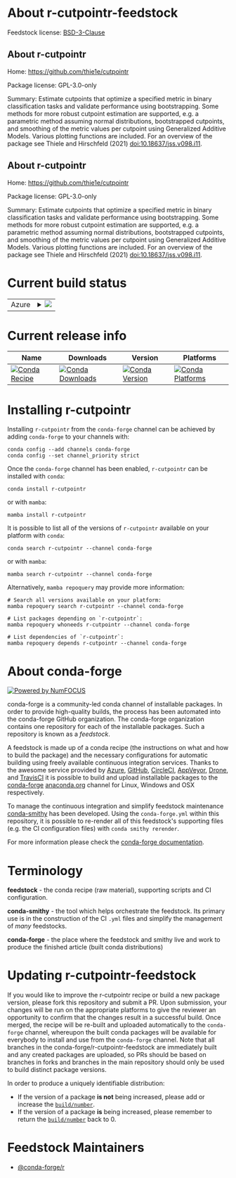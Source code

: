 About r-cutpointr-feedstock
===========================

Feedstock license: [BSD-3-Clause](https://github.com/conda-forge/r-cutpointr-feedstock/blob/main/LICENSE.txt)


About r-cutpointr
-----------------

Home: https://github.com/thie1e/cutpointr

Package license: GPL-3.0-only

Summary: Estimate cutpoints that optimize a specified metric in binary classification tasks and validate performance using bootstrapping. Some methods for more robust cutpoint estimation are supported, e.g. a parametric method assuming normal distributions, bootstrapped cutpoints, and smoothing of the metric values per cutpoint using Generalized Additive Models. Various plotting functions are included. For an overview of the package see Thiele and Hirschfeld (2021) <doi:10.18637/jss.v098.i11>.

About r-cutpointr
-----------------

Home: https://github.com/thie1e/cutpointr

Package license: GPL-3.0-only

Summary: Estimate cutpoints that optimize a specified metric in binary classification tasks and validate performance using bootstrapping. Some methods for more robust cutpoint estimation are supported, e.g. a parametric method assuming normal distributions, bootstrapped cutpoints, and smoothing of the metric values per cutpoint using Generalized Additive Models. Various plotting functions are included. For an overview of the package see Thiele and Hirschfeld (2021) <doi:10.18637/jss.v098.i11>.

Current build status
====================


<table>
    
  <tr>
    <td>Azure</td>
    <td>
      <details>
        <summary>
          <a href="https://dev.azure.com/conda-forge/feedstock-builds/_build/latest?definitionId=19425&branchName=main">
            <img src="https://dev.azure.com/conda-forge/feedstock-builds/_apis/build/status/r-cutpointr-feedstock?branchName=main">
          </a>
        </summary>
        <table>
          <thead><tr><th>Variant</th><th>Status</th></tr></thead>
          <tbody><tr>
              <td>linux_64_r_base4.3</td>
              <td>
                <a href="https://dev.azure.com/conda-forge/feedstock-builds/_build/latest?definitionId=19425&branchName=main">
                  <img src="https://dev.azure.com/conda-forge/feedstock-builds/_apis/build/status/r-cutpointr-feedstock?branchName=main&jobName=linux&configuration=linux%20linux_64_r_base4.3" alt="variant">
                </a>
              </td>
            </tr><tr>
              <td>linux_64_r_base4.4</td>
              <td>
                <a href="https://dev.azure.com/conda-forge/feedstock-builds/_build/latest?definitionId=19425&branchName=main">
                  <img src="https://dev.azure.com/conda-forge/feedstock-builds/_apis/build/status/r-cutpointr-feedstock?branchName=main&jobName=linux&configuration=linux%20linux_64_r_base4.4" alt="variant">
                </a>
              </td>
            </tr><tr>
              <td>osx_64_r_base4.3</td>
              <td>
                <a href="https://dev.azure.com/conda-forge/feedstock-builds/_build/latest?definitionId=19425&branchName=main">
                  <img src="https://dev.azure.com/conda-forge/feedstock-builds/_apis/build/status/r-cutpointr-feedstock?branchName=main&jobName=osx&configuration=osx%20osx_64_r_base4.3" alt="variant">
                </a>
              </td>
            </tr><tr>
              <td>osx_64_r_base4.4</td>
              <td>
                <a href="https://dev.azure.com/conda-forge/feedstock-builds/_build/latest?definitionId=19425&branchName=main">
                  <img src="https://dev.azure.com/conda-forge/feedstock-builds/_apis/build/status/r-cutpointr-feedstock?branchName=main&jobName=osx&configuration=osx%20osx_64_r_base4.4" alt="variant">
                </a>
              </td>
            </tr><tr>
              <td>win_64_r_base4.3</td>
              <td>
                <a href="https://dev.azure.com/conda-forge/feedstock-builds/_build/latest?definitionId=19425&branchName=main">
                  <img src="https://dev.azure.com/conda-forge/feedstock-builds/_apis/build/status/r-cutpointr-feedstock?branchName=main&jobName=win&configuration=win%20win_64_r_base4.3" alt="variant">
                </a>
              </td>
            </tr><tr>
              <td>win_64_r_base4.4</td>
              <td>
                <a href="https://dev.azure.com/conda-forge/feedstock-builds/_build/latest?definitionId=19425&branchName=main">
                  <img src="https://dev.azure.com/conda-forge/feedstock-builds/_apis/build/status/r-cutpointr-feedstock?branchName=main&jobName=win&configuration=win%20win_64_r_base4.4" alt="variant">
                </a>
              </td>
            </tr>
          </tbody>
        </table>
      </details>
    </td>
  </tr>
</table>

Current release info
====================

| Name | Downloads | Version | Platforms |
| --- | --- | --- | --- |
| [![Conda Recipe](https://img.shields.io/badge/recipe-r--cutpointr-green.svg)](https://anaconda.org/conda-forge/r-cutpointr) | [![Conda Downloads](https://img.shields.io/conda/dn/conda-forge/r-cutpointr.svg)](https://anaconda.org/conda-forge/r-cutpointr) | [![Conda Version](https://img.shields.io/conda/vn/conda-forge/r-cutpointr.svg)](https://anaconda.org/conda-forge/r-cutpointr) | [![Conda Platforms](https://img.shields.io/conda/pn/conda-forge/r-cutpointr.svg)](https://anaconda.org/conda-forge/r-cutpointr) |

Installing r-cutpointr
======================

Installing `r-cutpointr` from the `conda-forge` channel can be achieved by adding `conda-forge` to your channels with:

```
conda config --add channels conda-forge
conda config --set channel_priority strict
```

Once the `conda-forge` channel has been enabled, `r-cutpointr` can be installed with `conda`:

```
conda install r-cutpointr
```

or with `mamba`:

```
mamba install r-cutpointr
```

It is possible to list all of the versions of `r-cutpointr` available on your platform with `conda`:

```
conda search r-cutpointr --channel conda-forge
```

or with `mamba`:

```
mamba search r-cutpointr --channel conda-forge
```

Alternatively, `mamba repoquery` may provide more information:

```
# Search all versions available on your platform:
mamba repoquery search r-cutpointr --channel conda-forge

# List packages depending on `r-cutpointr`:
mamba repoquery whoneeds r-cutpointr --channel conda-forge

# List dependencies of `r-cutpointr`:
mamba repoquery depends r-cutpointr --channel conda-forge
```


About conda-forge
=================

[![Powered by
NumFOCUS](https://img.shields.io/badge/powered%20by-NumFOCUS-orange.svg?style=flat&colorA=E1523D&colorB=007D8A)](https://numfocus.org)

conda-forge is a community-led conda channel of installable packages.
In order to provide high-quality builds, the process has been automated into the
conda-forge GitHub organization. The conda-forge organization contains one repository
for each of the installable packages. Such a repository is known as a *feedstock*.

A feedstock is made up of a conda recipe (the instructions on what and how to build
the package) and the necessary configurations for automatic building using freely
available continuous integration services. Thanks to the awesome service provided by
[Azure](https://azure.microsoft.com/en-us/services/devops/), [GitHub](https://github.com/),
[CircleCI](https://circleci.com/), [AppVeyor](https://www.appveyor.com/),
[Drone](https://cloud.drone.io/welcome), and [TravisCI](https://travis-ci.com/)
it is possible to build and upload installable packages to the
[conda-forge](https://anaconda.org/conda-forge) [anaconda.org](https://anaconda.org/)
channel for Linux, Windows and OSX respectively.

To manage the continuous integration and simplify feedstock maintenance
[conda-smithy](https://github.com/conda-forge/conda-smithy) has been developed.
Using the ``conda-forge.yml`` within this repository, it is possible to re-render all of
this feedstock's supporting files (e.g. the CI configuration files) with ``conda smithy rerender``.

For more information please check the [conda-forge documentation](https://conda-forge.org/docs/).

Terminology
===========

**feedstock** - the conda recipe (raw material), supporting scripts and CI configuration.

**conda-smithy** - the tool which helps orchestrate the feedstock.
                   Its primary use is in the construction of the CI ``.yml`` files
                   and simplify the management of *many* feedstocks.

**conda-forge** - the place where the feedstock and smithy live and work to
                  produce the finished article (built conda distributions)


Updating r-cutpointr-feedstock
==============================

If you would like to improve the r-cutpointr recipe or build a new
package version, please fork this repository and submit a PR. Upon submission,
your changes will be run on the appropriate platforms to give the reviewer an
opportunity to confirm that the changes result in a successful build. Once
merged, the recipe will be re-built and uploaded automatically to the
`conda-forge` channel, whereupon the built conda packages will be available for
everybody to install and use from the `conda-forge` channel.
Note that all branches in the conda-forge/r-cutpointr-feedstock are
immediately built and any created packages are uploaded, so PRs should be based
on branches in forks and branches in the main repository should only be used to
build distinct package versions.

In order to produce a uniquely identifiable distribution:
 * If the version of a package **is not** being increased, please add or increase
   the [``build/number``](https://docs.conda.io/projects/conda-build/en/latest/resources/define-metadata.html#build-number-and-string).
 * If the version of a package **is** being increased, please remember to return
   the [``build/number``](https://docs.conda.io/projects/conda-build/en/latest/resources/define-metadata.html#build-number-and-string)
   back to 0.

Feedstock Maintainers
=====================

* [@conda-forge/r](https://github.com/orgs/conda-forge/teams/r/)

